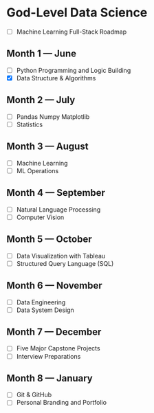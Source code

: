 # God-Level Data Science



- [ ] Machine Learning Full-Stack Roadmap



## **Month 1 — June**
- [ ] Python Programming and Logic Building
- [x] Data Structure & Algorithms

## Month 2 — July
- [ ] Pandas Numpy Matplotlib 
- [ ] Statistics

## Month 3 — August
- [ ] Machine Learning 
- [ ] ML Operations

## Month 4 — September
- [ ] Natural Language Processing 
- [ ] Computer Vision
        
## Month 5 — October
- [ ] Data Visualization with Tableau
- [ ] Structured Query Language (SQL)

## Month 6 — November
- [ ] Data Engineering
- [ ] Data System Design

## Month 7 — December
- [ ] Five Major Capstone Projects
- [ ] Interview Preparations

## Month 8 — January
- [ ] Git & GitHub
- [ ] Personal Branding and Portfolio